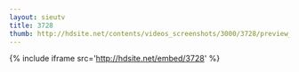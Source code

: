 ```yaml
---
layout: sieutv
title: 3728
thumb: http://hdsite.net/contents/videos_screenshots/3000/3728/preview_360p.mp4.jpg
---
```

{% include iframe src='http://hdsite.net/embed/3728' %}
 

